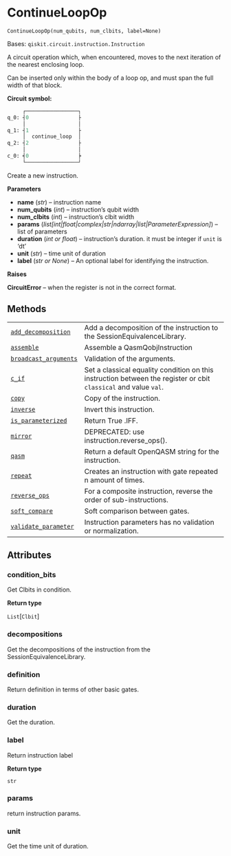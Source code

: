 # ContinueLoopOp

<span id="undefined" />

`ContinueLoopOp(num_qubits, num_clbits, label=None)`

Bases: `qiskit.circuit.instruction.Instruction`

A circuit operation which, when encountered, moves to the next iteration of the nearest enclosing loop.

<Admonition title="Note" type="note">
  Can be inserted only within the body of a loop op, and must span the full width of that block.
</Admonition>

**Circuit symbol:**

```python
     ┌─────────────────┐
q_0: ┤0                ├
     │                 │
q_1: ┤1                ├
     │  continue_loop  │
q_2: ┤2                ├
     │                 │
c_0: ╡0                ╞
     └─────────────────┘
```

Create a new instruction.

**Parameters**

*   **name** (*str*) – instruction name
*   **num\_qubits** (*int*) – instruction’s qubit width
*   **num\_clbits** (*int*) – instruction’s clbit width
*   **params** (*list\[int|float|complex|str|ndarray|list|ParameterExpression]*) – list of parameters
*   **duration** (*int or float*) – instruction’s duration. it must be integer if `unit` is ‘dt’
*   **unit** (*str*) – time unit of duration
*   **label** (*str or None*) – An optional label for identifying the instruction.

**Raises**

**CircuitError** – when the register is not in the correct format.

## Methods

|                                                                                                                                                                                  |                                                                                                                  |
| -------------------------------------------------------------------------------------------------------------------------------------------------------------------------------- | ---------------------------------------------------------------------------------------------------------------- |
| [`add_decomposition`](qiskit.circuit.ContinueLoopOp.add_decomposition#qiskit.circuit.ContinueLoopOp.add_decomposition "qiskit.circuit.ContinueLoopOp.add_decomposition")         | Add a decomposition of the instruction to the SessionEquivalenceLibrary.                                         |
| [`assemble`](qiskit.circuit.ContinueLoopOp.assemble#qiskit.circuit.ContinueLoopOp.assemble "qiskit.circuit.ContinueLoopOp.assemble")                                             | Assemble a QasmQobjInstruction                                                                                   |
| [`broadcast_arguments`](qiskit.circuit.ContinueLoopOp.broadcast_arguments#qiskit.circuit.ContinueLoopOp.broadcast_arguments "qiskit.circuit.ContinueLoopOp.broadcast_arguments") | Validation of the arguments.                                                                                     |
| [`c_if`](qiskit.circuit.ContinueLoopOp.c_if#qiskit.circuit.ContinueLoopOp.c_if "qiskit.circuit.ContinueLoopOp.c_if")                                                             | Set a classical equality condition on this instruction between the register or cbit `classical` and value `val`. |
| [`copy`](qiskit.circuit.ContinueLoopOp.copy#qiskit.circuit.ContinueLoopOp.copy "qiskit.circuit.ContinueLoopOp.copy")                                                             | Copy of the instruction.                                                                                         |
| [`inverse`](qiskit.circuit.ContinueLoopOp.inverse#qiskit.circuit.ContinueLoopOp.inverse "qiskit.circuit.ContinueLoopOp.inverse")                                                 | Invert this instruction.                                                                                         |
| [`is_parameterized`](qiskit.circuit.ContinueLoopOp.is_parameterized#qiskit.circuit.ContinueLoopOp.is_parameterized "qiskit.circuit.ContinueLoopOp.is_parameterized")             | Return True .IFF.                                                                                                |
| [`mirror`](qiskit.circuit.ContinueLoopOp.mirror#qiskit.circuit.ContinueLoopOp.mirror "qiskit.circuit.ContinueLoopOp.mirror")                                                     | DEPRECATED: use instruction.reverse\_ops().                                                                      |
| [`qasm`](qiskit.circuit.ContinueLoopOp.qasm#qiskit.circuit.ContinueLoopOp.qasm "qiskit.circuit.ContinueLoopOp.qasm")                                                             | Return a default OpenQASM string for the instruction.                                                            |
| [`repeat`](qiskit.circuit.ContinueLoopOp.repeat#qiskit.circuit.ContinueLoopOp.repeat "qiskit.circuit.ContinueLoopOp.repeat")                                                     | Creates an instruction with gate repeated n amount of times.                                                     |
| [`reverse_ops`](qiskit.circuit.ContinueLoopOp.reverse_ops#qiskit.circuit.ContinueLoopOp.reverse_ops "qiskit.circuit.ContinueLoopOp.reverse_ops")                                 | For a composite instruction, reverse the order of sub-instructions.                                              |
| [`soft_compare`](qiskit.circuit.ContinueLoopOp.soft_compare#qiskit.circuit.ContinueLoopOp.soft_compare "qiskit.circuit.ContinueLoopOp.soft_compare")                             | Soft comparison between gates.                                                                                   |
| [`validate_parameter`](qiskit.circuit.ContinueLoopOp.validate_parameter#qiskit.circuit.ContinueLoopOp.validate_parameter "qiskit.circuit.ContinueLoopOp.validate_parameter")     | Instruction parameters has no validation or normalization.                                                       |

## Attributes

<span id="undefined" />

### condition\_bits

Get Clbits in condition.

**Return type**

`List`\[`Clbit`]

<span id="undefined" />

### decompositions

Get the decompositions of the instruction from the SessionEquivalenceLibrary.

<span id="undefined" />

### definition

Return definition in terms of other basic gates.

<span id="undefined" />

### duration

Get the duration.

<span id="undefined" />

### label

Return instruction label

**Return type**

`str`

<span id="undefined" />

### params

return instruction params.

<span id="undefined" />

### unit

Get the time unit of duration.
